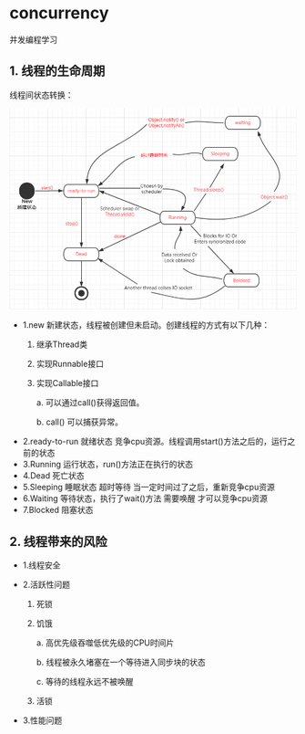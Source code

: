 # concurrency
并发编程学习
## 1. 线程的生命周期

线程间状态转换：

![image](https://github.com/FunCheney/concurrency/blob/master/src/Image/2.png "Thread Status")
* 1.new 新建状态，线程被创建但未启动。创建线程的方式有以下几种：
    1. 继承Thread类
    2. 实现Runnable接口
    3. 实现Callable接口
    
       a. 可以通过call()获得返回值。
       
       b. call() 可以捕获异常。
* 2.ready-to-run 就绪状态 竞争cpu资源。线程调用start()方法之后的，运行之前的状态
* 3.Running 运行状态，run()方法正在执行的状态
* 4.Dead 死亡状态
* 5.Sleeping 睡眠状态 超时等待 当一定时间过了之后，重新竞争cpu资源
* 6.Waiting 等待状态，执行了wait()方法 需要唤醒 才可以竞争cpu资源
* 7.Blocked 阻塞状态

## 2. 线程带来的风险
* 1.线程安全

* 2.活跃性问题
    1. 死锁
    2. 饥饿
    
        a. 高优先级吞噬低优先级的CPU时间片
        
        b. 线程被永久堵塞在一个等待进入同步块的状态
        
        c. 等待的线程永远不被唤醒
    3. 活锁
* 3.性能问题



 
 
